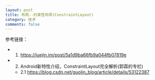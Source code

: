 ```yaml
---
layout: post
title: 布局--约束性布局(ConstraintLayout)
category: 技术
comments: false
---
```

 
参考链接：

* 1. <https://juejin.im/post/5a1d9ba66fb9a044fb07819e>

* 2. Android新特性介绍，ConstraintLayout完全解析(郭霖的专栏)
	* 2.1 <https://blog.csdn.net/guolin_blog/article/details/53122387>
	
	
	
	
	
	
	
	
	
	
	
